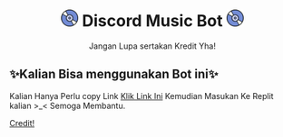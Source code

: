 <h1 align="center"><img src="./assets/logo.gif" width="30px"> Discord Music Bot <img src="./assets/logo.gif" width="30px"></h1>
<p align="center">Jangan Lupa sertakan Kredit Yha!</p>

## ✨Kalian Bisa menggunakan Bot ini✨

 Kalian Hanya Perlu copy Link
[Klik Link Ini](https://github.com/CarameloSz/KannaMusic)
Kemudian Masukan Ke Replit kalian >_<
Semoga Membantu.

[Credit!](https://github.com/SudhanPlayz/Discord-MusicBot)
